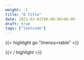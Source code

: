 ```yaml
---
weight: -1
title: "0 Title"
date: 2021-03-01T00:00:00+08:00
draft: true
tags: ["leetcode"]
---
```




<div class="tabs"></div>
<div class="tab-content">
<div id="golang" class="lang">
{{< highlight go "linenos=table" >}}

{{< / highlight >}}
</div>
</div>
